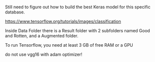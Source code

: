 Still need to figure out how to build the best Keras model for this specific database.

https://www.tensorflow.org/tutorials/images/classification

Inside Data Folder there is a Result folder with 2 subfolders named Good and Rotten, and a Augmented folder. 

To run Tensorflow, you need at least 3 GB of free RAM or a GPU

do not use vgg16 with adam optimizer!